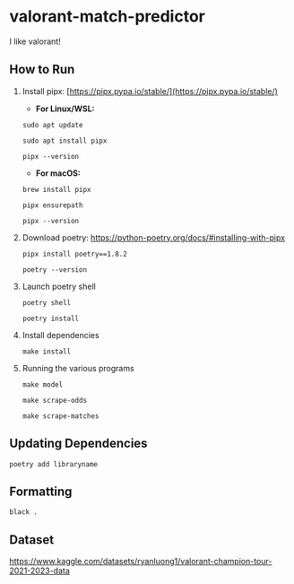 # valorant-match-predictor
I like valorant!

## How to Run
1) Install pipx: [https://pipx.pypa.io/stable/](https://pipx.pypa.io/stable/)
    - **For Linux/WSL:**
    ```
    sudo apt update
    
    sudo apt install pipx

    pipx --version
    ```
    - **For macOS:**
    ```
    brew install pipx

    pipx ensurepath

    pipx --version
    ```

2) Download poetry: https://python-poetry.org/docs/#installing-with-pipx
    ```
    pipx install poetry==1.8.2

    poetry --version
    ```

3) Launch poetry shell
    ```
    poetry shell

    poetry install
    ```

4) Install dependencies
    ```
    make install
    ```

5) Running the various programs
    ```
    make model
    ```
     ```
    make scrape-odds
    ```
    ```
    make scrape-matches
    ```

## Updating Dependencies
```
poetry add libraryname
```

## Formatting
```
black .
```

## Dataset
https://www.kaggle.com/datasets/ryanluong1/valorant-champion-tour-2021-2023-data